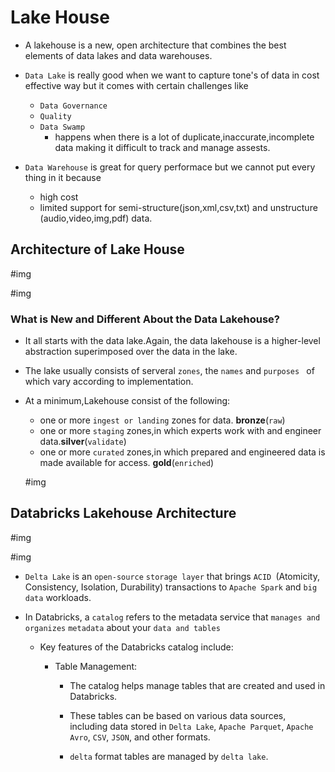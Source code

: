 # Lake House

- A lakehouse is a new, open architecture that combines the best elements of data lakes and data warehouses.

- `Data Lake` is really good when we want to capture tone's of data in cost effective way but it comes with certain challenges like
    - `Data Governance`
    - `Quality`
    - `Data Swamp`
        - happens when there is a lot of duplicate,inaccurate,incomplete data making it difficult to track and manage assests.

- `Data Warehouse` is great for query performace but we cannot put every thing in it because
    - high cost
    - limited support for semi-structure(json,xml,csv,txt) and unstructure (audio,video,img,pdf) data.


## Architecture of Lake House

#img




#img


### What is New and Different About the Data Lakehouse?

- It all starts with the data lake.Again, the data lakehouse is a higher-level abstraction superimposed over the data in the lake.

- The lake usually consists of serveral `zones`, the `names` and `purposes ` of which vary according to implementation.

- At a minimum,Lakehouse consist of the following:

    - one or more `ingest or landing` zones for data. **bronze**(`raw`)
    - one or more `staging` zones,in which experts work with and engineer data.**silver**(`validate`)
    - one or more `curated` zones,in which prepared and engineered data is made available for access. **gold**(`enriched`)

    #img

## Databricks Lakehouse Architecture


#img 

#img

- `Delta Lake` is an `open-source` `storage layer` that brings `ACID `(Atomicity, Consistency, Isolation, Durability) transactions to `Apache Spark` and `big data` workloads. 

- In Databricks, a `catalog` refers to the metadata service that `manages and organizes` `metadata` about your `data and tables`
    - Key features of the Databricks catalog include:

        - Table Management: 
            - The catalog helps manage tables that are created and used in Databricks.
            - These tables can be based on various data sources, including data stored in `Delta Lake`, `Apache Parquet`, `Apache Avro`, `CSV`, `JSON`, and other formats.

            - `delta` format tables are managed by `delta lake`.
